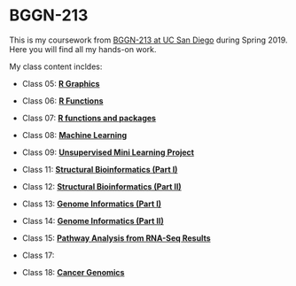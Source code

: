 # BGGN-213

This is my coursework from [BGGN-213 at UC San Diego](https://bioboot.github.io/bggn213_S19/) during Spring 2019. Here you will find all my hands-on work.

My class content incldes:

- Class 05: [**R Graphics**](https://github.com/briediaz/bggn213/blob/master/class05/class05.md)

- Class 06: [**R Functions**](https://github.com/briediaz/bggn213/blob/master/class06/class06.md)

- Class 07: [**R functions and packages**](https://github.com/briediaz/bggn213/blob/master/class07/class07.md)

- Class 08: [**Machine Learning**](https://github.com/briediaz/bggn213/blob/master/class08/class08.md)

- Class 09: [**Unsupervised Mini Learning Project**](https://github.com/briediaz/bggn213/blob/master/class09/class09.md)

- Class 11: [**Structural Bioinformatics (Part I)**](https://github.com/briediaz/bggn213/blob/master/class11/class11.md)

- Class 12: [**Structural Bioinformatics (Part II)**](https://github.com/briediaz/bggn213/blob/master/class12/class12.md)

- Class 13: [**Genome Informatics (Part I)**](https://github.com/briediaz/bggn213/blob/master/class13/class13.md)

- Class 14: [**Genome Informatics (Part II)**](https://github.com/briediaz/bggn213/blob/master/class14/class14.md)

- Class 15: [**Pathway Analysis from RNA-Seq Results**](https://github.com/briediaz/bggn213/blob/master/class15/class15.md)

- Class 17: 

- Class 18: [**Cancer Genomics**](https://github.com/briediaz/bggn213/blob/master/class18/class18.md)


